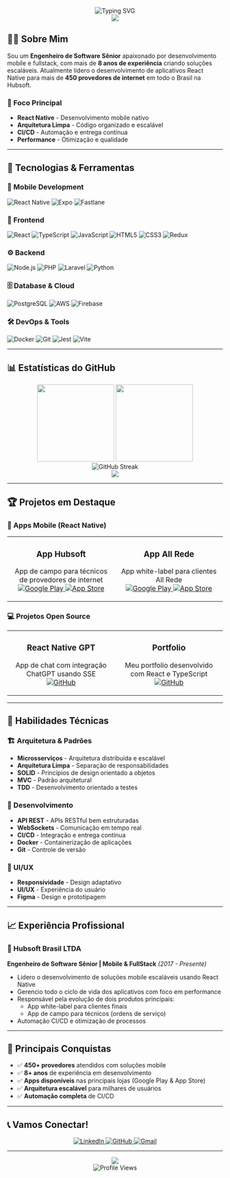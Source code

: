 <div align="center">
  <img src="https://readme-typing-svg.herokuapp.com?font=Fira+Code&weight=500&size=28&pause=1000&color=00D4FF&center=true&vCenter=true&width=435&lines=Ol%C3%A1!+Eu+sou+o+Maciel+%F0%9F%91%8B;Engenheiro+de+Software+S%C3%AAnior;Mobile+%26+FullStack+Developer;React+Native+Specialist" alt="Typing SVG" />
</div>

<div align="center">
  <img src="https://capsule-render.vercel.app/api?type=waving&color=00D4FF&height=120&section=header"/>
</div>

## 👨‍💻 Sobre Mim

Sou um **Engenheiro de Software Sênior** apaixonado por desenvolvimento mobile e fullstack, com mais de **8 anos de experiência** criando soluções escaláveis. Atualmente lidero o desenvolvimento de aplicativos React Native para mais de **450 provedores de internet** em todo o Brasil na Hubsoft.

### 🎯 Foco Principal
- **React Native** - Desenvolvimento mobile nativo
- **Arquitetura Limpa** - Código organizado e escalável
- **CI/CD** - Automação e entrega contínua
- **Performance** - Otimização e qualidade

---

## 🚀 Tecnologias & Ferramentas

### 📱 Mobile Development
![React Native](https://img.shields.io/badge/React_Native-20232A?style=for-the-badge&logo=react&logoColor=61DAFB)
![Expo](https://img.shields.io/badge/Expo-1B1F23?style=for-the-badge&logo=expo&logoColor=white)
![Fastlane](https://img.shields.io/badge/Fastlane-00F200?style=for-the-badge&logo=fastlane&logoColor=white)

### 🎨 Frontend
![React](https://img.shields.io/badge/React-20232A?style=for-the-badge&logo=react&logoColor=61DAFB)
![TypeScript](https://img.shields.io/badge/TypeScript-007ACC?style=for-the-badge&logo=typescript&logoColor=white)
![JavaScript](https://img.shields.io/badge/JavaScript-F7DF1E?style=for-the-badge&logo=javascript&logoColor=black)
![HTML5](https://img.shields.io/badge/HTML5-E34F26?style=for-the-badge&logo=html5&logoColor=white)
![CSS3](https://img.shields.io/badge/CSS3-1572B6?style=for-the-badge&logo=css3&logoColor=white)
![Redux](https://img.shields.io/badge/Redux-593D88?style=for-the-badge&logo=redux&logoColor=white)

### ⚙️ Backend
![Node.js](https://img.shields.io/badge/Node.js-43853D?style=for-the-badge&logo=node.js&logoColor=white)
![PHP](https://img.shields.io/badge/PHP-777BB4?style=for-the-badge&logo=php&logoColor=white)
![Laravel](https://img.shields.io/badge/Laravel-FF2D20?style=for-the-badge&logo=laravel&logoColor=white)
![Python](https://img.shields.io/badge/Python-3776AB?style=for-the-badge&logo=python&logoColor=white)

### 🗄️ Database & Cloud
![PostgreSQL](https://img.shields.io/badge/PostgreSQL-316192?style=for-the-badge&logo=postgresql&logoColor=white)
![AWS](https://img.shields.io/badge/AWS-232F3E?style=for-the-badge&logo=amazon-aws&logoColor=white)
![Firebase](https://img.shields.io/badge/Firebase-FFCA28?style=for-the-badge&logo=firebase&logoColor=black)

### 🛠️ DevOps & Tools
![Docker](https://img.shields.io/badge/Docker-2496ED?style=for-the-badge&logo=docker&logoColor=white)
![Git](https://img.shields.io/badge/Git-F05032?style=for-the-badge&logo=git&logoColor=white)
![Jest](https://img.shields.io/badge/Jest-C21325?style=for-the-badge&logo=jest&logoColor=white)
![Vite](https://img.shields.io/badge/Vite-646CFF?style=for-the-badge&logo=vite&logoColor=white)

---

## 📊 Estatísticas do GitHub

<div align="center">
  <img height="180em" src="https://github-readme-stats.vercel.app/api?username=macielrsf&show_icons=true&theme=radical&include_all_commits=true&count_private=true"/>
  <img height="180em" src="https://github-readme-stats.vercel.app/api/top-langs/?username=macielrsf&layout=compact&langs_count=7&theme=radical"/>
</div>

<div align="center">
  <img src="https://github-readme-streak-stats.herokuapp.com/?user=macielrsf&theme=radical" alt="GitHub Streak" />
</div>

<div align="center">
  <img src="https://github-readme-activity-graph.vercel.app/graph?username=macielrsf&theme=radical&hide_border=true" />
</div>

---

## 🏆 Projetos em Destaque

### 📱 Apps Mobile (React Native)
<table>
  <tr>
    <td width="50%">
      <h3 align="center">App Hubsoft</h3>
      <p align="center">
        App de campo para técnicos de provedores de internet
        <br/>
        <a href="https://play.google.com/store/apps/details?id=com.hubsoft_app" target="_blank">
          <img src="https://img.shields.io/badge/Google_Play-414141?style=for-the-badge&logo=google-play&logoColor=white" alt="Google Play" />
        </a>
        <a href="https://apps.apple.com/br/app/hubsoft/id1476554009" target="_blank">
          <img src="https://img.shields.io/badge/App_Store-0D96F6?style=for-the-badge&logo=app-store&logoColor=white" alt="App Store" />
        </a>
      </p>
    </td>
    <td width="50%">
      <h3 align="center">App All Rede</h3>
      <p align="center">
        App white-label para clientes All Rede
        <br/>
        <a href="https://play.google.com/store/apps/details?id=com.hubsoft_client_app.allrede" target="_blank">
          <img src="https://img.shields.io/badge/Google_Play-414141?style=for-the-badge&logo=google-play&logoColor=white" alt="Google Play" />
        </a>
        <a href="https://apps.apple.com/br/app/minha-allrede/id1615766177" target="_blank">
          <img src="https://img.shields.io/badge/App_Store-0D96F6?style=for-the-badge&logo=app-store&logoColor=white" alt="App Store" />
        </a>
      </p>
    </td>
  </tr>
</table>

### 💻 Projetos Open Source
<table>
  <tr>
    <td width="50%">
      <h3 align="center">React Native GPT</h3>
      <p align="center">
        App de chat com integração ChatGPT usando SSE
        <br/>
        <a href="https://github.com/macielrsf/react-native-gpt" target="_blank">
          <img src="https://img.shields.io/badge/GitHub-100000?style=for-the-badge&logo=github&logoColor=white" alt="GitHub" />
        </a>
      </p>
    </td>
    <td width="50%">
      <h3 align="center">Portfolio</h3>
      <p align="center">
        Meu portfolio desenvolvido com React e TypeScript
        <br/>
        <a href="https://github.com/macielrsf/portfolio" target="_blank">
          <img src="https://img.shields.io/badge/GitHub-100000?style=for-the-badge&logo=github&logoColor=white" alt="GitHub" />
        </a>
      </p>
    </td>
  </tr>
</table>

---

## 🎯 Habilidades Técnicas

### 🏗️ Arquitetura & Padrões
- **Microsserviços** - Arquitetura distribuída e escalável
- **Arquitetura Limpa** - Separação de responsabilidades
- **SOLID** - Princípios de design orientado a objetos
- **MVC** - Padrão arquitetural
- **TDD** - Desenvolvimento orientado a testes

### 🔧 Desenvolvimento
- **API REST** - APIs RESTful bem estruturadas
- **WebSockets** - Comunicação em tempo real
- **CI/CD** - Integração e entrega contínua
- **Docker** - Containerização de aplicações
- **Git** - Controle de versão

### 🎨 UI/UX
- **Responsividade** - Design adaptativo
- **UI/UX** - Experiência do usuário
- **Figma** - Design e prototipagem

---

## 📈 Experiência Profissional

### 🏢 Hubsoft Brasil LTDA
**Engenheiro de Software Sênior | Mobile & FullStack** *(2017 - Presente)*

- Lidero o desenvolvimento de soluções mobile escaláveis usando React Native
- Gerencio todo o ciclo de vida dos aplicativos com foco em performance
- Responsável pela evolução de dois produtos principais:
  - App white-label para clientes finais
  - App de campo para técnicos (ordens de serviço)
- Automação CI/CD e otimização de processos

---

## 🌟 Principais Conquistas

- ✅ **450+ provedores** atendidos com soluções mobile
- ✅ **8+ anos** de experiência em desenvolvimento
- ✅ **Apps disponíveis** nas principais lojas (Google Play & App Store)
- ✅ **Arquitetura escalável** para milhares de usuários
- ✅ **Automação completa** de CI/CD

---

## 📞 Vamos Conectar!

<div align="center">
  <a href="https://linkedin.com/in/macielrsf" target="_blank">
    <img src="https://img.shields.io/badge/LinkedIn-0077B5?style=for-the-badge&logo=linkedin&logoColor=white" alt="LinkedIn" />
  </a>
  <a href="https://github.com/macielrsf" target="_blank">
    <img src="https://img.shields.io/badge/GitHub-100000?style=for-the-badge&logo=github&logoColor=white" alt="GitHub" />
  </a>
  <a href="mailto:macielrsf@gmail.com">
    <img src="https://img.shields.io/badge/Gmail-D14836?style=for-the-badge&logo=gmail&logoColor=white" alt="Gmail" />
  </a>
</div>

---

<div align="center">
  <img src="https://capsule-render.vercel.app/api?type=waving&color=00D4FF&height=120&section=footer"/>
</div>

<div align="center">
  <img src="https://komarev.com/ghpvc/?username=macielrsf&style=flat-square&color=00D4FF" alt="Profile Views" />
</div> 
